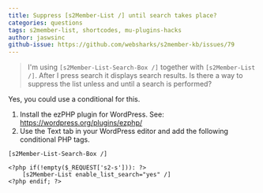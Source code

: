 ```yaml
---
title: Suppress [s2Member-List /] until search takes place?
categories: questions
tags: s2member-list, shortcodes, mu-plugins-hacks
author: jaswsinc
github-issue: https://github.com/websharks/s2member-kb/issues/79
---
```


> I'm using `[s2Member-List-Search-Box /]` together with `[s2Member-List /]`. After I press search it displays search results. Is there a way to suppress the list unless and until a search is performed?

Yes, you could use a conditional for this.

1. Install the ezPHP plugin for WordPress. See: https://wordpress.org/plugins/ezphp/
2. Use the Text tab in your WordPress editor and add the following conditional PHP tags.

```text
[s2Member-List-Search-Box /]

<?php if(!empty($_REQUEST['s2-s'])): ?>
	[s2Member-List enable_list_search="yes" /]
<?php endif; ?>
```
